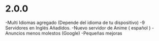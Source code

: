 # 2.0.0

-Multi Idiomas agregado (Depende del idioma de tu dispositivo)
-9 Servidores en Inglés Añadidos.
-Nuevo servidor de Anime ( español )
-Anuncios menos molestos (Google)
-Pequeñas mejoras
